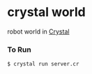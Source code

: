 # crystal world

robot world in [Crystal](https://crystal-lang.org/)

### To Run

```
$ crystal run server.cr
```
